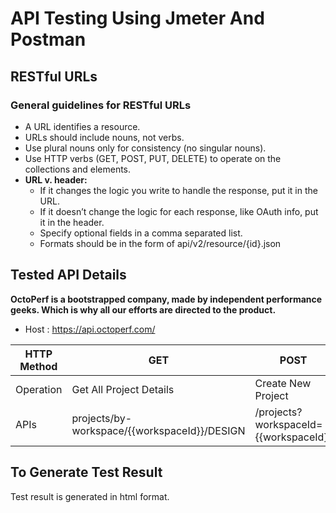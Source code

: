 # API Testing Using Jmeter And Postman

## RESTful URLs
### General guidelines for RESTful URLs
* A URL identifies a resource.
* URLs should include nouns, not verbs.
* Use plural nouns only for consistency (no singular nouns).
* Use HTTP verbs (GET, POST, PUT, DELETE) to operate on the collections and elements.
* **URL v. header:**
  * If it changes the logic you write to handle the response, put it in the URL.
  * If it doesn’t change the logic for each response, like OAuth info, put it in the header.
  * Specify optional fields in a comma separated list.
  * Formats should be in the form of api/v2/resource/{id}.json

## Tested API Details

**OctoPerf is a bootstrapped company, made by independent performance geeks.
Which is why all our efforts are directed to the product.**

* Host : <https://api.octoperf.com/>

| HTTP Method | GET                                        | POST                                | PUT                                                               | DELETE                                                     |
|-------------|------------------------|--------------------|---------------------|---------------|
|Operation    |Get All Project Details | Create New Project | Change project name | Delete project|
|APIs         |projects/by-workspace/{{workspaceId}}/DESIGN|/projects?workspaceId={{workspaceId}}|/projects/{{createdProjectID}}?workspaceId={{workspaceId}}|/projects/{{createdProjectID}}?workspaceId={{workspaceId}}|

## To Generate Test Result
Test result is generated in html format.
